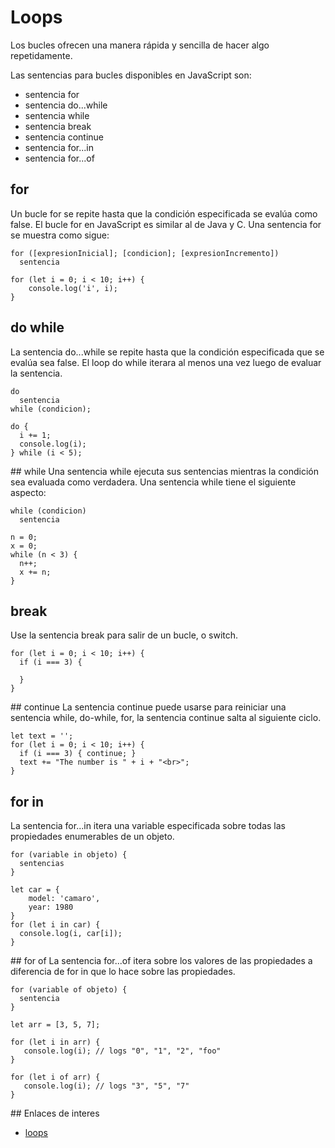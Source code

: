 # Loops
Los bucles ofrecen una manera rápida y sencilla de hacer algo repetidamente.

Las sentencias para bucles disponibles en JavaScript son:

* sentencia for
* sentencia do...while
* sentencia while
* sentencia break
* sentencia continue
* sentencia for...in
* sentencia for...of

## for
Un bucle for se repite hasta que la condición especificada se evalúa como false. El bucle for en JavaScript es similar al de Java y C. Una sentencia for se muestra como sigue:

```
for ([expresionInicial]; [condicion]; [expresionIncremento])
  sentencia

for (let i = 0; i < 10; i++) {
    console.log('i', i);
}  
``` 

## do while
La sentencia do...while se repite hasta que la condición especificada que se evalúa sea false. El loop do while iterara al menos una vez luego de evaluar la sentencia.

```
do
  sentencia
while (condicion);

do {
  i += 1;
  console.log(i);
} while (i < 5);
```

## while
Una sentencia while ejecuta sus sentencias mientras la condición sea evaluada como verdadera. Una sentencia while tiene el siguiente aspecto:

```
while (condicion)
  sentencia

n = 0;
x = 0;
while (n < 3) {
  n++;
  x += n;
}
```

## break
Use la sentencia break para salir de un bucle, o switch.

```
for (let i = 0; i < 10; i++) {
  if (i === 3) {

  }
}
```

## continue
La sentencia continue puede usarse para reiniciar una sentencia while, do-while, for, la sentencia continue salta al siguiente ciclo.

```
let text = '';
for (let i = 0; i < 10; i++) {
  if (i === 3) { continue; }
  text += "The number is " + i + "<br>";
}
```

## for in
La sentencia for...in itera una variable especificada sobre todas las propiedades enumerables de un objeto. 

```
for (variable in objeto) {
  sentencias
}

let car = {
    model: 'camaro',
    year: 1980
}
for (let i in car) {
  console.log(i, car[i]);
}
```

## for of 
La sentencia for...of itera sobre los valores de las propiedades a diferencia de for in que lo hace sobre las propiedades.
```
for (variable of objeto) {
  sentencia
}

let arr = [3, 5, 7];

for (let i in arr) {
   console.log(i); // logs "0", "1", "2", "foo"
}

for (let i of arr) {
   console.log(i); // logs "3", "5", "7"
}
```

## Enlaces de interes
* [loops](https://developer.mozilla.org/es/docs/Web/JavaScript/Guide/Bucles_e_iteraci%C3%B3n)

